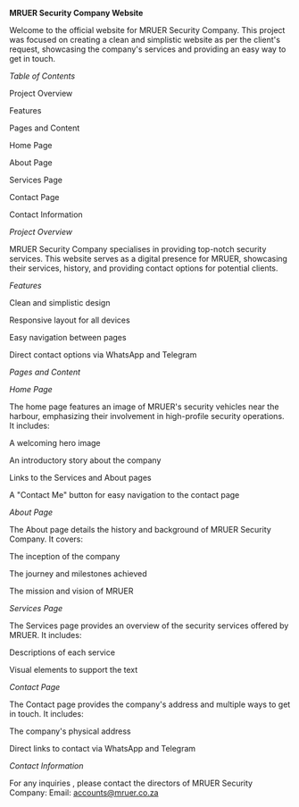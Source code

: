 **MRUER Security Company Website**


Welcome to the official website  for MRUER Security Company. This project was focused on creating a clean and simplistic website as per the client's request, showcasing the company's services and providing an easy way to get in touch.


*Table of Contents*

Project Overview

Features

Pages and Content

Home Page

About Page

Services Page

Contact Page

Contact Information

*Project Overview*

MRUER Security Company specialises in providing top-notch security services. This website serves as a digital presence for MRUER, showcasing their services, history, and providing contact options for potential clients.

*Features*

Clean and simplistic design

Responsive layout for all devices

Easy navigation between pages

Direct contact options via WhatsApp and Telegram

*Pages and Content*

*Home Page*

The home page features an image of MRUER's security vehicles near the harbour, emphasizing their involvement in high-profile security operations. It includes:

A welcoming hero image

An introductory story about the company

Links to the Services and About pages

A "Contact Me" button for easy navigation to the contact page

*About Page*

The About page details the history and background of MRUER Security Company. It covers:

The inception of the company

The journey and milestones achieved

The mission and vision of MRUER

*Services Page*

The Services page provides an overview of the security services offered by MRUER. It includes:

Descriptions of each service

Visual elements to support the text

*Contact Page*

The Contact page provides the company's address and multiple ways to get in touch. It includes:

The company's physical address

Direct links to contact via WhatsApp and Telegram

*Contact Information*

For any inquiries , please contact the directors of MRUER Security Company:
Email: accounts@mruer.co.za

